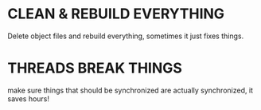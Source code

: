 # CLEAN & REBUILD EVERYTHING

Delete object files and rebuild everything, sometimes it just fixes things.

# THREADS BREAK THINGS

make sure things that should be synchronized are actually synchronized, it saves hours!